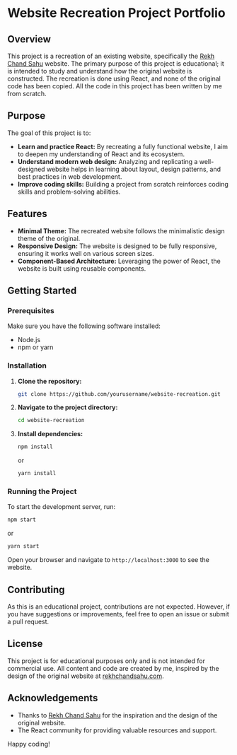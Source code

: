 # Website Recreation Project Portfolio

## Overview

This project is a recreation of an existing website, specifically the [Rekh Chand Sahu](https://rekhchandsahu.com/) website. The primary purpose of this project is educational; it is intended to study and understand how the original website is constructed. The recreation is done using React, and none of the original code has been copied. All the code in this project has been written by me from scratch.

## Purpose

The goal of this project is to:

- **Learn and practice React:** By recreating a fully functional website, I aim to deepen my understanding of React and its ecosystem.
- **Understand modern web design:** Analyzing and replicating a well-designed website helps in learning about layout, design patterns, and best practices in web development.
- **Improve coding skills:** Building a project from scratch reinforces coding skills and problem-solving abilities.

## Features

- **Minimal Theme:** The recreated website follows the minimalistic design theme of the original.
- **Responsive Design:** The website is designed to be fully responsive, ensuring it works well on various screen sizes.
- **Component-Based Architecture:** Leveraging the power of React, the website is built using reusable components.

## Getting Started

### Prerequisites

Make sure you have the following software installed:

- Node.js
- npm or yarn

### Installation

1. **Clone the repository:**
   ```bash
   git clone https://github.com/yourusername/website-recreation.git
   ```
2. **Navigate to the project directory:**
   ```bash
   cd website-recreation
   ```
3. **Install dependencies:**
   ```bash
   npm install
   ```
   or
   ```bash
   yarn install
   ```

### Running the Project

To start the development server, run:

```bash
npm start
```
or
```bash
yarn start
```

Open your browser and navigate to `http://localhost:3000` to see the website.

## Contributing

As this is an educational project, contributions are not expected. However, if you have suggestions or improvements, feel free to open an issue or submit a pull request.

## License

This project is for educational purposes only and is not intended for commercial use. All content and code are created by me, inspired by the design of the original website at [rekhchandsahu.com](https://rekhchandsahu.com/).

## Acknowledgements

- Thanks to [Rekh Chand Sahu](https://rekhchandsahu.com/) for the inspiration and the design of the original website.
- The React community for providing valuable resources and support.

Happy coding!